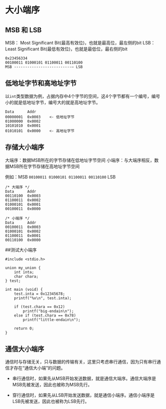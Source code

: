 # 大小端序

## MSB 和 LSB

MSB： Most Significant Bit(最高有效位)，也就是最高位，最左侧的bit
LSB： Least Significant Bit(最低有效位)，也就是最低位，最右侧的bit

```
0x23456334
00100011 01000101 01100011 00110100
MSB --------------------------— LSB
```

## 低地址字节和高地址字节

以`int`类型数据为例，占据内存中4个字节的空间，这4个字节都有一个编号，编号小的就是低地址字节，编号大的就是高地址字节。

```
Data      Addr
00000001  0x0003    <- 低地址字节
01000000  0x0002
10101010  0x0001
01010101  0x0000    <- 高地址字节
```

## 存储大小端序

大端序：数据MSB所在的字节存储在低地址字节空间
小端序：与大端序相反，数据MSB所在字节存储在高地址字节空间

例如：MSB `00100011 01000101 01100011 00110100` LSB
```
/* 大端序 */
Data      Addr
00110100  0x0003
01100011  0x0002
01000101  0x0001
00100011  0x0000

/* 小端序 */
Data      Addr
00100011  0x0003
01000101  0x0002
01100011  0x0001
00110100  0x0000
```

##测试大小端序

```
#include <stdio.h>

union my_union {
    int inta;
    char chara;
} test;

int main (void) {
    test.inta = 0x12345678;
    printf("%x\n", test.inta);

    if (test.chara == 0x12)
        printf("big-endain\n");
    else if (test.chara == 0x78)
        printf("little-endain\n");

    return 0;
}
```

## 通信大小端序

通信时与存储无关，只与数据的传输有关，这里只考虑串行通信，因为只有串行通信才存在“通信大小端”的问题。


- 串行通信时，如果先从MSB开始发送数据，就是通信大端序。通信大端序是MSB先被发送，因此也被称为MSB先行。

- 穿行通信时，如果先从LSB开始发送数据，就是通信小端序。通信小端序是LSB先被发送，因此也被称为LSB先行。
